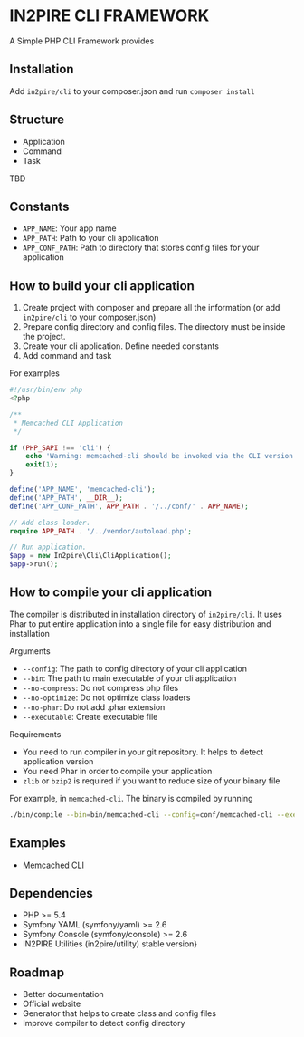 IN2PIRE CLI FRAMEWORK
===========

A Simple PHP CLI Framework provides

Installation
-----
Add ```in2pire/cli``` to your composer.json and run ```composer install```

Structure
-----
* Application
* Command
* Task

TBD

Constants
-----
* ```APP_NAME```: Your app name
* ```APP_PATH```: Path to your cli application
* ```APP_CONF_PATH```: Path to directory that stores config files for your application

How to build your cli application
-----
1. Create project with composer and prepare all the information (or add ```in2pire/cli``` to your composer.json)
2. Prepare config directory and config files. The directory must be inside the project.
3. Create your cli application. Define needed constants
4. Add command and task

For examples

```php
#!/usr/bin/env php
<?php

/**
 * Memcached CLI Application
 */

if (PHP_SAPI !== 'cli') {
    echo 'Warning: memcached-cli should be invoked via the CLI version of PHP, not the ' . PHP_SAPI . ' SAPI' . PHP_EOL;
    exit(1);
}

define('APP_NAME', 'memcached-cli');
define('APP_PATH', __DIR__);
define('APP_CONF_PATH', APP_PATH . '/../conf/' . APP_NAME);

// Add class loader.
require APP_PATH . '/../vendor/autoload.php';

// Run application.
$app = new In2pire\Cli\CliApplication();
$app->run();
```

How to compile your cli application
-----
The compiler is distributed in installation directory of ```in2pire/cli```. It uses Phar to put entire application into a single file for easy distribution and installation

Arguments
* ```--config```: The path to config directory of your cli application
* ```--bin```: The path to main executable of your cli application
* ```--no-compress```: Do not compress php files
* ```--no-optimize```: Do not optimize class loaders
* ```--no-phar```: Do not add .phar extension
* ```--executable```: Create executable file

Requirements
* You need to run compiler in your git repository. It helps to detect application version
* You need Phar in order to compile your application
* ```zlib``` or ```bzip2``` is required if you want to reduce size of your binary file

For example, in ```memcached-cli```. The binary is compiled by running

```bash
./bin/compile --bin=bin/memcached-cli --config=conf/memcached-cli --executable --no-phar
```

Examples
-----
* [Memcached CLI](https://github.com/in2pire/memcached-cli)

Dependencies
-----
* PHP >= 5.4
* Symfony YAML (symfony/yaml) >= 2.6
* Symfony Console (symfony/console) >= 2.6
* IN2PIRE Utilities (in2pire/utility) stable version}

Roadmap
-----
* Better documentation
* Official website
* Generator that helps to create class and config files
* Improve compiler to detect config directory
